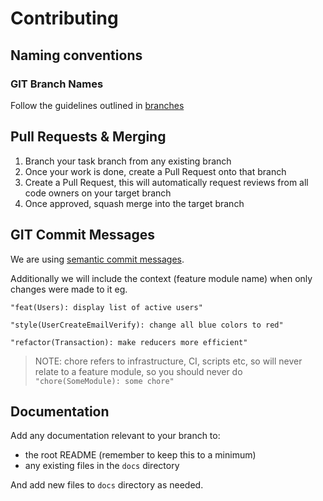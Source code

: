 Contributing
===

Naming conventions
---

### GIT Branch Names

Follow the guidelines outlined in [branches](branches.md)


Pull Requests & Merging
---

 1. Branch your task branch from any existing branch
 2. Once your work is done, create a Pull Request onto that branch
 3. Create a Pull Request, this will automatically request reviews from all code owners on your target branch 
 4. Once approved, squash merge into the target branch


GIT Commit Messages
---

We are using [semantic commit messages](https://seesparkbox.com/foundry/semantic_commit_messages).

Additionally we will include the context (feature module name) when only changes were made to it eg.
```
"feat(Users): display list of active users"
```
```
"style(UserCreateEmailVerify): change all blue colors to red"
```
```
"refactor(Transaction): make reducers more efficient"
```

> NOTE: chore refers to infrastructure, CI, scripts etc, so will never relate to a feature module, so you should never do ``"chore(SomeModule): some chore"``


Documentation
---

Add any documentation relevant to your branch to:
 - the root README (remember to keep this to a minimum)
 - any existing files in the ``docs`` directory

And add new files to ``docs`` directory as needed.
